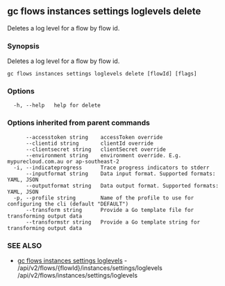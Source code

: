 ## gc flows instances settings loglevels delete

Deletes a log level for a flow by flow id.

### Synopsis

Deletes a log level for a flow by flow id.

```
gc flows instances settings loglevels delete [flowId] [flags]
```

### Options

```
  -h, --help   help for delete
```

### Options inherited from parent commands

```
      --accesstoken string    accessToken override
      --clientid string       clientId override
      --clientsecret string   clientSecret override
      --environment string    environment override. E.g. mypurecloud.com.au or ap-southeast-2
  -i, --indicateprogress      Trace progress indicators to stderr
      --inputformat string    Data input format. Supported formats: YAML, JSON
      --outputformat string   Data output format. Supported formats: YAML, JSON
  -p, --profile string        Name of the profile to use for configuring the cli (default "DEFAULT")
      --transform string      Provide a Go template file for transforming output data
      --transformstr string   Provide a Go template string for transforming output data
```

### SEE ALSO

* [gc flows instances settings loglevels](gc_flows_instances_settings_loglevels.html)	 - /api/v2/flows/{flowId}/instances/settings/loglevels /api/v2/flows/instances/settings/loglevels


